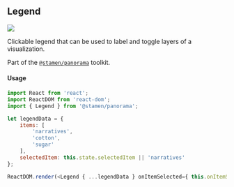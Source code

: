 ## Legend

<img src='https://cloud.githubusercontent.com/assets/1127259/11770152/744dafea-a1ac-11e5-8c44-d0e58671461a.png'>

Clickable legend that can be used to label and toggle layers of a visualization.

Part of the [`@stamen/panorama`](https://www.npmjs.com/package/@stamen/panorama) toolkit.

#### Usage
```js
import React from 'react';
import ReactDOM from 'react-dom';
import { Legend } from '@stamen/panorama';

let legendData = {
	items: [
		'narratives',
		'cotton',
		'sugar'
	],
	selectedItem: this.state.selectedItem || 'narratives'
};

ReactDOM.render(<Legend { ...legendData } onItemSelected={ this.onItemSelected }/>, document.body);
```
